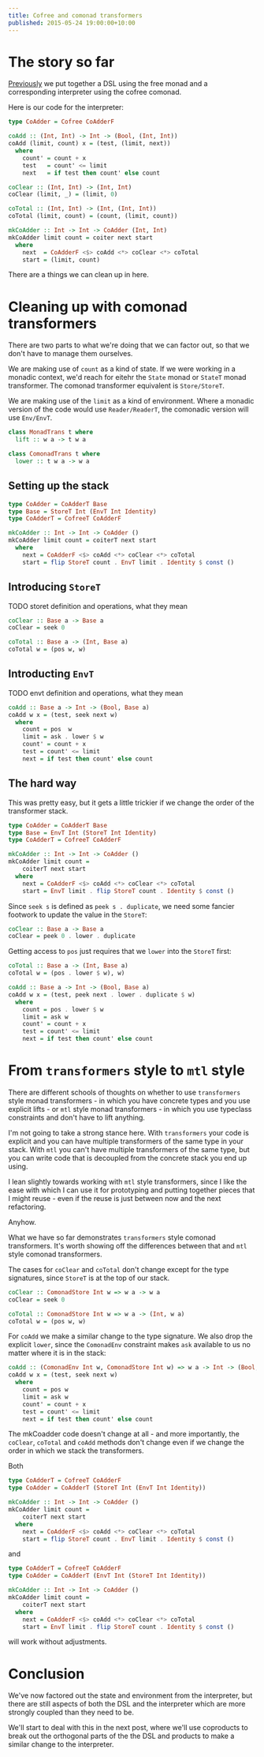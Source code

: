 ```yaml
---
title: Cofree and comonad transformers
published: 2015-05-24 19:00:00+10:00
---
```


# The story so far

[Previously](/posts/free_and_cofree.html) we put together a DSL using the free monad and a corresponding interpreter using the cofree comonad.

Here is our code for the interpreter:
```haskell
type CoAdder = Cofree CoAdderF

coAdd :: (Int, Int) -> Int -> (Bool, (Int, Int))
coAdd (limit, count) x = (test, (limit, next))
  where
    count' = count + x
    test   = count' <= limit
    next   = if test then count' else count

coClear :: (Int, Int) -> (Int, Int)
coClear (limit, _) = (limit, 0)

coTotal :: (Int, Int) -> (Int, (Int, Int))
coTotal (limit, count) = (count, (limit, count))

mkCoAdder :: Int -> Int -> CoAdder (Int, Int)
mkCoAdder limit count = coiter next start
  where
    next  = CoAdderF <$> coAdd <*> coClear <*> coTotal
    start = (limit, count)
```

There are a things we can clean up in here.

# Cleaning up with comonad transformers

There are two parts to what we're doing that we can factor out, so that we don't have to manage them ourselves.

We are making use of `count` as a kind of state.
If we were working in a monadic context, we'd reach for eitehr the `State` monad or `StateT` monad transformer.
The comonad transformer equivalent is `Store/StoreT`.

We are making use of the `limit` as a kind of environment.
Where a monadic version of the code would use `Reader/ReaderT`, the comonadic version will use `Env/EnvT`.


```haskell
class MonadTrans t where
  lift :: w a -> t w a
```

```haskell
class ComonadTrans t where
  lower :: t w a -> w a
```

## Setting up the stack

```haskell
type CoAdder = CoAdderT Base
type Base = StoreT Int (EnvT Int Identity)
type CoAdderT = CofreeT CoAdderF

mkCoAdder :: Int -> Int -> CoAdder ()
mkCoAdder limit count = coiterT next start
  where
    next = CoAdderF <$> coAdd <*> coClear <*> coTotal
    start = flip StoreT count . EnvT limit . Identity $ const ()
```

## Introducing `StoreT`

TODO storet definition and operations, what they mean

```haskell
coClear :: Base a -> Base a
coClear = seek 0

coTotal :: Base a -> (Int, Base a)
coTotal w = (pos w, w)
```

## Introducting `EnvT`

TODO envt definition and operations, what they mean

```haskell
coAdd :: Base a -> Int -> (Bool, Base a)
coAdd w x = (test, seek next w)
  where
    count = pos  w
    limit = ask . lower $ w
    count' = count + x
    test = count' <= limit
    next = if test then count' else count
```

## The hard way

This was pretty easy, but it gets a little trickier if we change the order of the transformer stack.

```haskell
type CoAdder = CoAdderT Base
type Base = EnvT Int (StoreT Int Identity)
type CoAdderT = CofreeT CoAdderF

mkCoAdder :: Int -> Int -> CoAdder ()
mkCoAdder limit count =
    coiterT next start
  where
    next = CoAdderF <$> coAdd <*> coClear <*> coTotal
    start = EnvT limit . flip StoreT count . Identity $ const ()
```

Since `seek s` is defined as `peek s . duplicate`, we need some fancier footwork to update the value in the `StoreT`:
```haskell
coClear :: Base a -> Base a
coClear = peek 0 . lower . duplicate
```

Getting access to `pos` just requires that we `lower` into the `StoreT` first:
```haskell
coTotal :: Base a -> (Int, Base a)
coTotal w = (pos . lower $ w), w)

coAdd :: Base a -> Int -> (Bool, Base a)
coAdd w x = (test, peek next . lower . duplicate $ w)
  where
    count = pos . lower $ w
    limit = ask w
    count' = count + x
    test = count' <= limit
    next = if test then count' else count
```

# From `transformers` style to `mtl` style

There are different schools of thoughts on whether to use `transformers` style monad transformers - in which you have concrete types and you use explicit lifts - or `mtl` style monad transformers - in which you use typeclass constraints and don't have to lift anything.

I'm not going to take a strong stance here.
With `transformers` your code is explicit and you can have multiple transformers of the same type in your stack.
With `mtl` you can't have multiple transformers of the same type, but you can write code that is decoupled from the concrete stack you end up using.

I lean slightly towards working with `mtl` style transformers, since I like the ease with which I can use it for prototyping and putting together pieces that I might reuse - even if the reuse is just between now and the next refactoring.

Anyhow.

What we have so far demonstrates `transformers` style comonad transformers.
It's worth showing off the differences between that and `mtl` style comonad transformers.

The cases for `coClear` and `coTotal` don't change except for the type signatures, since `StoreT` is at the top of our stack.
```haskell
coClear :: ComonadStore Int w => w a -> w a
coClear = seek 0

coTotal :: ComonadStore Int w => w a -> (Int, w a)
coTotal w = (pos w, w)
```

For `coAdd` we make a similar change to the type signature.
We also drop the explicit `lower`, since the `ComonadEnv` constraint makes `ask` available to us no matter where it is in the stack:
```haskell
coAdd :: (ComonadEnv Int w, ComonadStore Int w) => w a -> Int -> (Bool, w a)
coAdd w x = (test, seek next w)
  where
    count = pos w
    limit = ask w
    count' = count + x
    test = count' <= limit
    next = if test then count' else count
```

The mkCoadder code doesn't change at all - and more importantly, the `coClear`, `coTotal` and `coAdd` methods don't change even if we change the order in which we stack the transformers.

Both
```haskell
type CoAdderT = CofreeT CoAdderF
type CoAdder = CoAdderT (StoreT Int (EnvT Int Identity))

mkCoAdder :: Int -> Int -> CoAdder ()
mkCoAdder limit count =
    coiterT next start
  where
    next = CoAdderF <$> coAdd <*> coClear <*> coTotal
    start = flip StoreT count . EnvT limit . Identity $ const ()
```
and
```haskell
type CoAdderT = CofreeT CoAdderF
type CoAdder = CoAdderT (EnvT Int (StoreT Int Identity))

mkCoAdder :: Int -> Int -> CoAdder ()
mkCoAdder limit count =
    coiterT next start
  where
    next = CoAdderF <$> coAdd <*> coClear <*> coTotal
    start = EnvT limit . flip StoreT count . Identity $ const ()
```
will work without adjustments.

# Conclusion

We've now factored out the state and environment from the interpreter, but there are still aspects of both the DSL and the interpreter which are more strongly coupled than they need to be.

We'll start to deal with this in the next post, where we'll use coproducts to break out the orthogonal parts of the the DSL and products to make a similar change to the interpreter.
